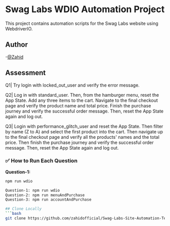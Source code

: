 # Swag Labs WDIO Automation Project
This project contains automation scripts for the Swag Labs website using WebdriverIO.

## Author
-[@Zahid](https://github.com/zahidofficial)

## Assessment

Q1| Try login with locked_out_user and verify the error message.

Q2| Log in with standard_user. Then, from the hamburger menu, reset the App State. Add any three items to the cart. Navigate to the final checkout page and verify the product name and total price. Finish the purchase journey and verify the successful order message. Then, reset the App State again and log out.

Q3| Login with performance_glitch_user and reset the App State. Then filter by name (Z to A) and select the first product into the cart. Then navigate up to the final checkout page and verify all the products' names and the total price. Then finish the purchase journey and verify the successful order message. Then, reset the App State again and log out.

### ✅ How to Run Each Question

**Question-1:**  
```bash
npm run wdio

Question-1: npm run wdio 
Question-2: npm run menuAndPurchase
Question-3: npm run accountAndPurchase

## Clone Locally
```bash
git clone https://github.com/zahidofficial/Swag-Labs-Site-Automation-Test.git
```
